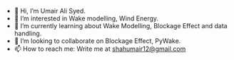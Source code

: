 - 👋 Hi, I’m Umair Ali Syed.
- 👀 I’m interested in Wake modelling, Wind Energy.
- 🌱 I’m currently learning about Wake Modelling, Blockage Effect and data handling.
- 💞️ I’m looking to collaborate on Blockage Effect, PyWake.
- 📫 How to reach me: Write me at shahumair12@gmail.com

<!---
umair-ali-syed/umair-ali-syed is a ✨ special ✨ repository because its `README.md` (this file) appears on your GitHub profile.
You can click the Preview link to take a look at your changes.
--->
